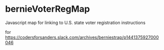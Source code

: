 # bernieVoterRegMap
Javascript map for linking to U.S. state voter registration instructions

for https://codersforsanders.slack.com/archives/berniestrap/p1441375927000046
